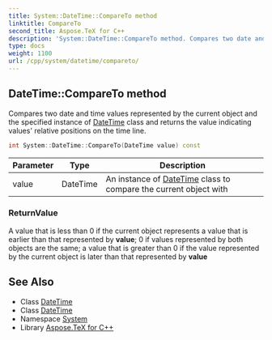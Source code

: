 ```yaml
---
title: System::DateTime::CompareTo method
linktitle: CompareTo
second_title: Aspose.TeX for C++
description: 'System::DateTime::CompareTo method. Compares two date and time values represented by the current object and the specified instance of DateTime class and returns the value indicating values'' relative positions on the time line in C++.'
type: docs
weight: 1100
url: /cpp/system/datetime/compareto/
---
```

## DateTime::CompareTo method


Compares two date and time values represented by the current object and the specified instance of [DateTime](../) class and returns the value indicating values' relative positions on the time line.

```cpp
int System::DateTime::CompareTo(DateTime value) const
```


| Parameter | Type | Description |
| --- | --- | --- |
| value | DateTime | An instance of [DateTime](../) class to compare the current object with |

### ReturnValue

A value that is less than 0 if the current object represents a value that is earlier than that represented by **value**; 0 if values represented by both objects are the same; a value that is greater than 0 if the value represented by the current object is later than that represented by **value**

## See Also

* Class [DateTime](../)
* Class [DateTime](../)
* Namespace [System](../../)
* Library [Aspose.TeX for C++](../../../)
